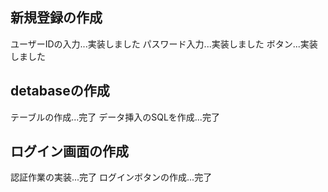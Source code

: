 ## 新規登録の作成
ユーザーIDの入力...実装しました
パスワード入力...実装しました
ボタン...実装しました
## detabaseの作成
テーブルの作成...完了
データ挿入のSQLを作成...完了
## ログイン画面の作成
認証作業の実装...完了
ログインボタンの作成...完了